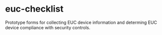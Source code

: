 # euc-checklist
Prototype forms for collecting EUC device information and determing EUC device compliance with security controls.
